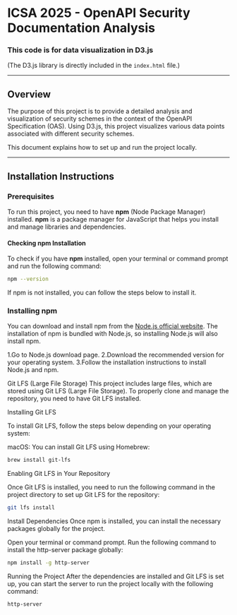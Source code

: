 # ICSA 2025 - OpenAPI Security Documentation Analysis

### This code is for data visualization in D3.js
(The D3.js library is directly included in the `index.html` file.)

---

## Overview

The purpose of this project is to provide a detailed analysis and visualization of security schemes in the context of the OpenAPI Specification (OAS). Using D3.js, this project visualizes various data points associated with different security schemes. 

This document explains how to set up and run the project locally.

---

## Installation Instructions

### Prerequisites

To run this project, you need to have **npm** (Node Package Manager) installed. **npm** is a package manager for JavaScript that helps you install and manage libraries and dependencies.

#### Checking npm Installation

To check if you have **npm** installed, open your terminal or command prompt and run the following command:

```bash
npm --version
``` 

If npm is not installed, you can follow the steps below to install it.


### Installing npm
You can download and install npm from the [Node.js official website](https://nodejs.org/). The installation of npm is bundled with Node.js, so installing Node.js will also install npm.


1.Go to Node.js download page.
2.Download the recommended version for your operating system.
3.Follow the installation instructions to install Node.js and npm.



Git LFS (Large File Storage)
This project includes large files, which are stored using Git LFS (Large File Storage). To properly clone and manage the repository, you need to have Git LFS installed.

Installing Git LFS

To install Git LFS, follow the steps below depending on your operating system:

macOS: You can install Git LFS using Homebrew:

```bash
brew install git-lfs
``` 

Enabling Git LFS in Your Repository

Once Git LFS is installed, you need to run the following command in the project directory to set up Git LFS for the repository:

```bash
git lfs install
``` 



Install Dependencies
Once npm is installed, you can install the necessary packages globally for the project.

Open your terminal or command prompt.
Run the following command to install the http-server package globally:

```bash
npm install -g http-server
``` 

Running the Project
After the dependencies are installed and Git LFS is set up, you can start the server to run the project locally with the following command:

```bash
http-server
``` 